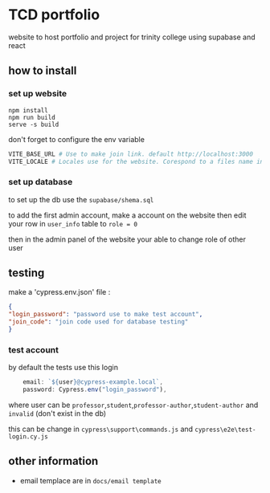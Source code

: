 # TCD portfolio 
website to host portfolio and project for trinity college
using supabase and react

## how to install

### set up website
``` shell
npm install
npm run build 
serve -s build
```

don't forget to configure the env variable

``` python
VITE_BASE_URL # Use to make join link. default http://localhost:3000
VITE_LOCALE # Locales use for the website. Corespond to a files name in src/locales. default : en (for en.json)
```

### set up database

to set up the db use the `supabase/shema.sql`

to add the first admin account, make a account on the website then edit your row in `user_info` table to `role = 0`

then in the admin panel of the website your able to change role of other user

## testing 

make a 'cypress.env.json' file :

``` json
{
"login_password": "password use to make test account",
"join_code": "join code used for database testing"
}
```

### test account
by default the tests use this login
``` js
    email: `${user}@cypress-example.local`,
    password: Cypress.env("login_password"),
```
where user can be `professor`,`student`,`professor-author`,`student-author` and `invalid` (don't exist in the db)

this can be change in `cypress\support\commands.js` and `cypress\e2e\test-login.cy.js`

## other information

* email templace are in `docs/email template`